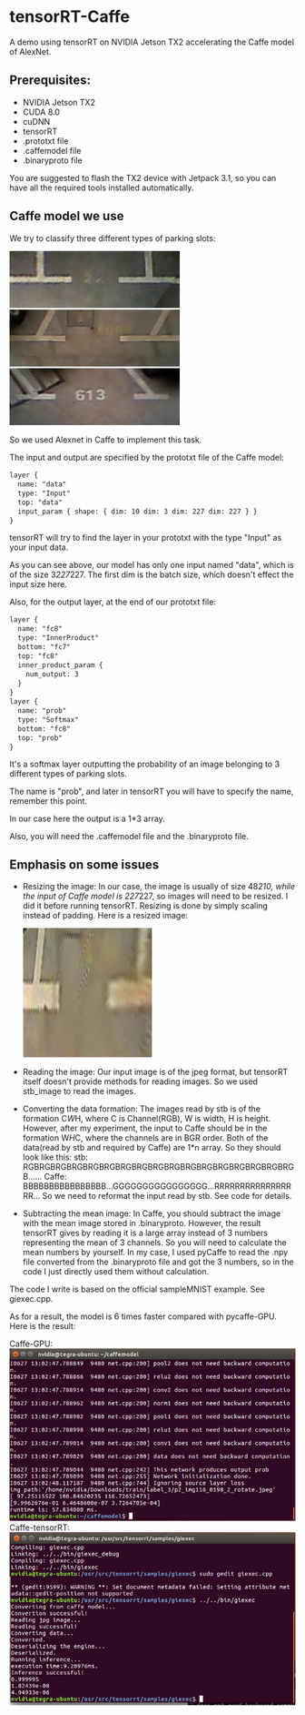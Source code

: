 # tensorRT-Caffe

A demo using tensorRT on NVIDIA Jetson TX2 accelerating the Caffe model of AlexNet.

## Prerequisites:

- NVIDIA Jetson TX2
- CUDA 8.0
- cuDNN
- tensorRT
- .prototxt file
- .caffemodel file
- .binaryproto file

You are suggested to flash the TX2 device with Jetpack 3.1, so you can have all the required tools installed automatically.

## Caffe model we use

We try to classify three different types of parking slots:

![ParkingSlotType1](imgs/ParkingSlotType1.bmp)
![ParkingSlotType2](imgs/ParkingSlotType2.bmp)
![ParkingSlotType3](imgs/ParkingSlotType3.bmp)

So we used Alexnet in Caffe to implement this task.

The input and output are specified by the prototxt file of the Caffe model:

    layer {
      name: "data"
      type: "Input"
      top: "data"
      input_param { shape: { dim: 10 dim: 3 dim: 227 dim: 227 } }
    }

tensorRT will try to find the layer in your prototxt with the type "Input" as your input data.

As you can see above, our model has only one input named "data", which is of the size 3*227*227. The first dim is the batch size, which doesn't effect the input size here.

Also, for the output layer, at the end of our prototxt file:

    layer {
      name: "fc8"
      type: "InnerProduct"
      bottom: "fc7"
      top: "fc8"
      inner_product_param {
        num_output: 3
      }
    }
    layer {
      name: "prob"
      type: "Softmax"
      bottom: "fc8"
      top: "prob"
    }

It's a softmax layer outputting the probability of an image belonging to 3 different types of parking slots.

The name is "prob", and later in tensorRT you will have to specify the name, remember this point.

In our case here the output is a 1*3 array.

Also, you will need the .caffemodel file and the .binaryproto file.

## Emphasis on some issues

- Resizing the image:
  In our case, the image is usually of size 48*210, while the input of Caffe model is 227*227, so images will need to be resized. I did it before running tensorRT.
  Resizing is done by simply scaling instead of padding. Here is a resized image:
  
  ![resize](imgs/resize.jpeg)
  
- Reading the image:
  Our input image is of the jpeg format, but tensorRT itself doesn't provide methods for reading images. 
  So we used stb_image to read the images.
- Converting the data formation:
  The images read by stb is of the formation C*W*H, where C is Channel(RGB), W is width, H is height.
  However, after my experiment, the input to Caffe should be in the formation W*H*C, where the channels are in BGR order.
  Both of the data(read by stb and required by Caffe) are 1*n array. So they should look like this:
  stb: RGBRGBRGBRGBRGBRGBRGBRGBRGBRGBRGBRGBRGBRGBRGBRGBRGB......
  Caffe: BBBBBBBBBBBBBBBB...GGGGGGGGGGGGGGGG...RRRRRRRRRRRRRRRRR...
  So we need to reformat the input read by stb. See code for details.
- Subtracting the mean image:
  In Caffe, you should subtract the image with the mean image stored in .binaryproto. However, the result tensorRT gives by reading it is a large array instead of 3 numbers representing the mean of 3 channels. So you will need to calculate the mean numbers by yourself.
  In my case, I used pyCaffe to read the .npy file converted from the .binaryproto file and got the 3 numbers, so in the code I just directly used them without calculation.

The code I write is based on the official sampleMNIST example. See giexec.cpp.

As for a result, the model is 6 times faster compared with pycaffe-GPU. Here is the result:

Caffe-GPU:
![GPU](imgs/CAFFE.png)
Caffe-tensorRT:
![TRT](imgs/caffetrt.png)

